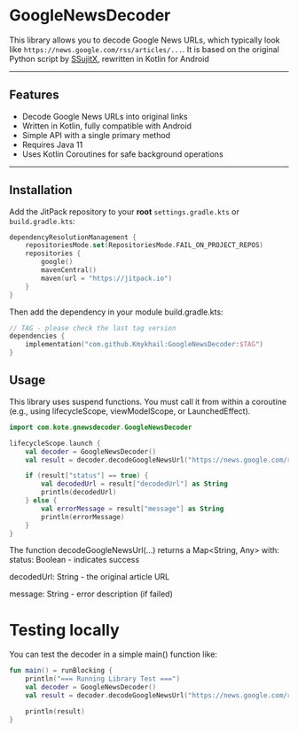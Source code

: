 # GoogleNewsDecoder

This library allows you to decode Google News URLs, which typically look like `https://news.google.com/rss/articles/...`. 
It is based on the original Python script by [SSujitX](https://github.com/SSujitX/google-news-url-decoder), rewritten in Kotlin for Android

---

## Features

- Decode Google News URLs into original links
- Written in Kotlin, fully compatible with Android
- Simple API with a single primary method
- Requires Java 11
- Uses Kotlin Coroutines for safe background operations

---

## Installation

Add the JitPack repository to your **root** `settings.gradle.kts` or `build.gradle.kts`:

```kotlin
dependencyResolutionManagement {
    repositoriesMode.set(RepositoriesMode.FAIL_ON_PROJECT_REPOS)
    repositories {
        google()
        mavenCentral()
        maven(url = "https://jitpack.io")
    }
}
```
Then add the dependency in your module build.gradle.kts:
```kotlin
// TAG - please check the last tag version
dependencies {
    implementation("com.github.Kmykhail:GoogleNewsDecoder:$TAG")
}
```

## Usage

This library uses suspend functions. You must call it from within a coroutine (e.g., using lifecycleScope, viewModelScope, or LaunchedEffect).
```kotlin
import com.kote.gnewsdecoder.GoogleNewsDecoder

lifecycleScope.launch {
    val decoder = GoogleNewsDecoder()
    val result = decoder.decodeGoogleNewsUrl("https://news.google.com/rss/articles/CBMi...")

    if (result["status"] == true) {
        val decodedUrl = result["decodedUrl"] as String
        println(decodedUrl)
    } else {
        val errorMessage = result["message"] as String
        println(errorMessage)
    }
}
```
The function decodeGoogleNewsUrl(...) returns a Map<String, Any> with:
 status: Boolean - indicates success

 decodedUrl: String - the original article URL

 message: String - error description (if failed)

# Testing locally
You can test the decoder in a simple main() function like:
```kotlin
fun main() = runBlocking {
    println("=== Running Library Test ===")
    val decoder = GoogleNewsDecoder()
    val result = decoder.decodeGoogleNewsUrl("https://news.google.com/rss/articles/CBMi...")

    println(result)
}
```
